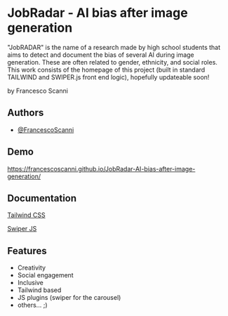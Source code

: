 
# JobRadar - AI bias after image generation

"JobRADAR" is the name of a research made by high school students that aims to detect and document the bias of several AI during image generation. These are often related to gender, ethnicity, and social roles. This work consists of the homepage of this project (built in standard TAILWIND and SWIPER.js front end logic), hopefully updateable soon!



by Francesco Scanni
## Authors

- [@FrancescoScanni](https://github.com/FrancescoScanni)


## Demo

https://francescoscanni.github.io/JobRadar-AI-bias-after-image-generation/


## Documentation

[Tailwind CSS](https://tailwindcss.com/docs/installation/using-vite)

[Swiper JS](https://swiperjs.com/)


## Features
- Creativity
- Social engagement
- Inclusive
- Tailwind based
- JS plugins (swiper for the carousel)
- others... ;)



